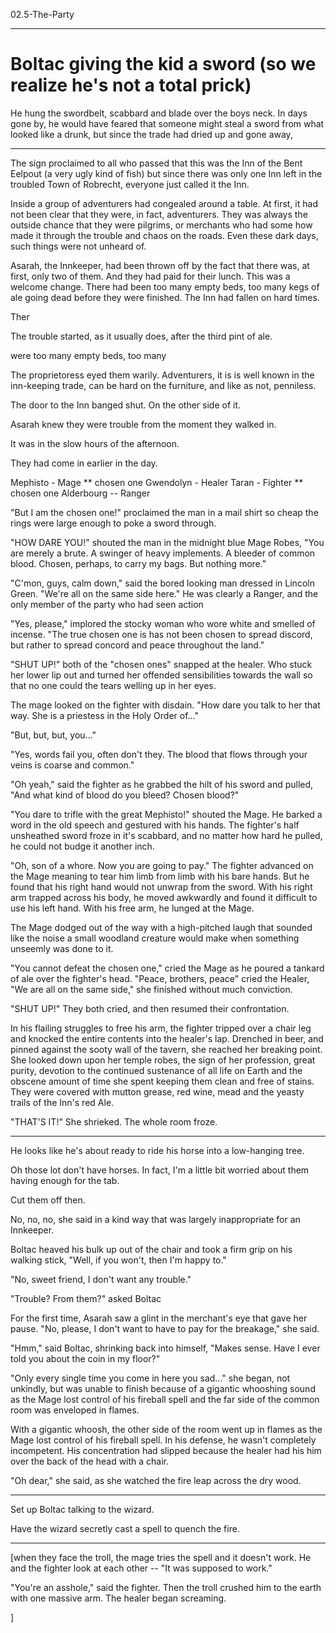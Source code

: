 02.5-The-Party

---

# Boltac giving the kid a sword (so we realize he's not a total prick)

He hung the swordbelt, scabbard and blade over the boys neck. In days gone by, he would have feared that someone might steal a sword from what looked like a drunk, but since the trade had dried up and gone away, 

----


The sign proclaimed to all who passed that this was the Inn of the Bent Eelpout (a very ugly kind of fish) but since there was only one Inn left in the troubled Town of Robrecht, everyone just called it the Inn.

Inside a group of adventurers had congealed around a table. At first, it had not been clear that they were, in fact, adventurers. They was always the outside chance that they were pilgrims, or merchants who had some how made it through the trouble and chaos on the roads. Even these dark days, such things were not unheard of. 

Asarah, the Innkeeper, had been thrown off by the fact that there was, at first, only two of them. And they had paid for their lunch. This was a welcome change. There had been too many empty beds, too many kegs of ale going dead before they were finished. The Inn had fallen on hard times. 

Ther

The trouble started, as it usually does, after the third pint of ale.


 were too many empty beds, too many




 The proprietoress eyed them warily. Adventurers, it is is well known in the inn-keeping trade, can be hard on the furniture, and like as not, penniless.  



The door to the Inn banged shut. On the other side of it. 

Asarah knew they were trouble from the moment they walked in. 

It was in the slow hours of the afternoon. 

They had come in earlier in the day. 



Mephisto - Mage ** chosen one
Gwendolyn - Healer
Taran - Fighter ** chosen one
Alderbourg -- Ranger


"But I am the chosen one!" proclaimed the man in a mail shirt so cheap the rings were large enough to poke a sword through. 

"HOW DARE YOU!" shouted the man in the midnight blue Mage Robes, "You are merely a brute. A swinger of heavy implements. A bleeder of common blood. Chosen, perhaps, to carry my bags. But nothing more."

"C'mon, guys, calm down," said the bored looking man dressed in Lincoln Green. "We're all on the same side here." He was clearly a Ranger, and the only member of the party who had seen action

"Yes, please," implored the stocky woman who wore white and smelled of incense. "The true chosen one is has not been chosen to spread discord, but rather to spread concord and peace throughout the land."

"SHUT UP!" both of the "chosen ones" snapped at the healer. Who stuck her lower lip out and turned her offended sensibilities towards the wall so that no one could the tears welling up in her eyes. 

The mage looked on the fighter with disdain. "How dare you talk to her that way. She is a priestess in the Holy Order of..."

"But, but, but, you..."

"Yes, words fail you, often don't they. The blood that flows through your veins is coarse and common."

"Oh yeah," said the fighter as he grabbed the hilt of his sword and pulled, "And what kind of blood do you bleed? Chosen blood?"

"You dare to trifle with the great Mephisto!" shouted the Mage. He barked a word in the old speech and gestured with his hands. The fighter's half unsheathed sword froze in it's scabbard, and no matter how hard he pulled, he could not budge it another inch. 

"Oh, son of a whore. Now you are going to pay." The fighter advanced on the Mage meaning to tear him limb from limb with his bare hands. But he found that his right hand would not unwrap from the sword. With his right arm trapped across his body, he moved awkwardly and found it difficult to use his left hand. With his free arm, he lunged at the Mage.

The Mage dodged out of the way with a high-pitched laugh that sounded like the noise a small woodland creature would make when something unseemly was done to it. 

"You cannot defeat the chosen one," cried the Mage as he poured a tankard of ale over the fighter's head. "Peace, brothers, peace" cried the Healer, "We are all on the same side," she finished without much conviction. 

"SHUT UP!" They both cried, and then resumed their confrontation. 

In his flailing struggles to free his arm, the fighter tripped over a chair leg and knocked the entire contents into the healer's lap. Drenched in beer, and pinned against the sooty wall of the tavern, she reached her breaking point. She looked down upon her temple robes, the sign of her profession, great purity, devotion to the continued sustenance of all life on Earth and the obscene amount of time she spent keeping them clean and free of stains. They were covered with mutton grease, red wine, mead and the yeasty trails of the Inn's red Ale. 

"THAT'S IT!" She shrieked. The whole room froze. 



---

He looks like he's about ready to ride his horse into a low-hanging tree. 

Oh those lot don't have horses. In fact, I'm a little bit worried about them having enough for the tab.

Cut them off then.

No, no, no, she said in a kind way that was largely inappropriate for an Innkeeper. 

Boltac heaved his bulk up out of the chair and took a firm grip on his walking stick, "Well, if you won't, then I'm happy to."

"No, sweet friend, I don't want any trouble."

"Trouble? From them?" asked Boltac 

For the first time, Asarah saw a glint in the merchant's eye that gave her pause. "No, please, I don't want to have to pay for the breakage," she said.

"Hmm," said Boltac, shrinking back into himself, "Makes sense. Have I ever told you about the coin in my floor?"

"Only every single time you come in here you sad..." she began, not unkindly, but was unable to finish because of a gigantic whooshing sound as the Mage lost control of his fireball spell and the far side of the common room was enveloped in flames. 

With a gigantic whoosh, the other side of the room went up in flames as the Mage lost control of his fireball spell. In his defense, he wasn't completely incompetent. His concentration had slipped because the healer had his him over the back of the head with a chair. 

"Oh dear," she said, as she watched the fire leap across the dry wood.  



----

Set up Boltac talking to the wizard. 

Have the wizard secretly cast a spell to quench the fire. 

---

[when they face the troll, the mage tries the spell and it doesn't work. He and the fighter look at each other -- "It was supposed to work." 

"You're an asshole," said the fighter. Then the troll crushed him to the earth with one massive arm. The healer began screaming. 


]